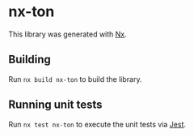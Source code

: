 # nx-ton

This library was generated with [Nx](https://nx.dev).

## Building

Run `nx build nx-ton` to build the library.

## Running unit tests

Run `nx test nx-ton` to execute the unit tests via [Jest](https://jestjs.io).
